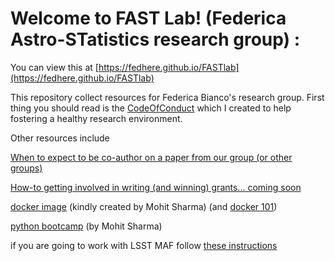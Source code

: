 # Welcome to FAST Lab! (Federica Astro-STatistics research group) :
You can view this at [https://fedhere.github.io/FASTlab](https://fedhere.github.io/FASTlab)

This repository collect resources for Federica Bianco's research group. 
First thing you should read is the [CodeOfConduct](https://fedhere.github.io/FASTlabTeamResources/CodeOfConduct.html) which I created to help fostering a healthy research environment. 



Other resources include 

[When to expect to be co-author on a paper from our group (or other groups)](https://github.com/fedhere/FASTlab/blob/master/Authorship%20matters.md)

[How-to getting involved in writing (and winning) grants... coming soon]()

[docker image](https://hub.docker.com/r/mohitsharma44/ucsl-image/dockerfile/) (kindly created by Mohit Sharma) (and [docker 101](https://itnext.io/docker-101-fundamentals-the-dockerfile-b33b59d0f14b))

[python bootcamp](https://sharmamohit.com/tutorials/ucsl/) (by Mohit Sharma)

if you are going to work with LSST MAF follow [these instructions](https://docs.google.com/document/d/17qwGkqgDyREQBAXBAymE5iUSjxjwiyFtem_jZnJy5V4/edit)
